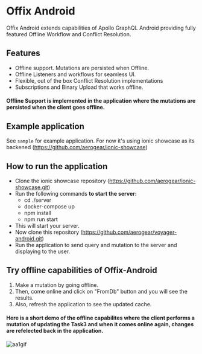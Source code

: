 # Offix Android

Offix Android extends capabilities of Apollo GraphQL Android providing
fully featured Offline Workflow and Conflict Resolution.

## Features 

- Offline support. Mutations are persisted when Offline.
- Offline Listeners and workflows for seamless UI.
- Flexible, out of the box Conflict Resolution implementations
- Subscriptions and Binary Upload that works offline.

#### Offline Support is implemented in the application where the mutations are persisted when the client goes offline.

## Example application

See `sample` for example application. For now it's using ionic showcase as its backened (https://github.com/aerogear/ionic-showcase)

## How to run the application

- Clone the ionic showcase repository (https://github.com/aerogear/ionic-showcase.git)
- Run the following commands **to start the server:**
  - cd ./server
  - docker-compose up
  - npm install
  - npm run start
- This will start your server.  
- Now clone this repository (https://github.com/aerogear/voyager-android.git)
- Run the application to send query and mutation to the server and displaying to the user.

## Try offline capabilities of Offix-Android

1. Make a mutation by going offline.
2. Then, come online and click on "FromDb" button and you will see the results.
3. Also, refresh the application to see the updated cache.


#### Here is a short demo of the offline capabilites where the client performs a mutation of updating the Task3 and when it comes online again, changes are refelected back in the application.

![aa1gif](https://user-images.githubusercontent.com/33238323/60811412-d0bced00-a1ac-11e9-907a-e5a903c001fc.gif)
